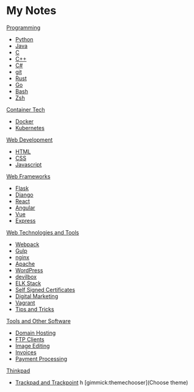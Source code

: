 # My Notes

[Programming]()

- [Python](python.md)
- [Java](java.md)
- [C](c.md)
- [C++](cpp.md)
- [C#](c_sharp.md)
- [git](git.md)
- [Rust](rust.md)
- [Go](go.md)
- [Bash](bash.md)
- [Zsh](zsh.md)

[Container Tech]()

- [Docker](docker.md)
- [Kubernetes](kubernetes.md)

[Web Development]()

- [HTML](html.md)
- [CSS](css.md)
- [Javascript](javascript.md)

[Web Frameworks]()

- [Flask](flask.md)
- [Django](django.md)
- [React](react.md)
- [Angular](angular.md)
- [Vue](vue.md)
- [Express](node_express.md)

[Web Technologies and Tools]()

- [Webpack](webpack.md)
- [Gulp](gulp.md)
- [nginx](nginx.md)
- [Apache](apache.md)
- [WordPress](wordpress.md)
- [devilbox](devilbox.md)
- [ELK Stack](elk_stack.md)
- [Self Signed Certificates](self_signed_cert.md)
- [Digital Marketing](digital_marketing.md)
- [Vagrant](vagrant.md)
- [Tips and Tricks](web_tech_and_tools__tips_and_tricks.md)

[Tools and Other Software]()

- [Domain Hosting](domains.md)
- [FTP Clients](ftp.md)
- [Image Editing](image_editing.md)
- [Invoices](invoices.md)
- [Payment Processing](payments.md)

[Thinkpad]()

- [Trackpad and Trackpoint](thinkpad__trackpoint_sensitivity.md)
h
[gimmick:themechooser](Choose theme)
